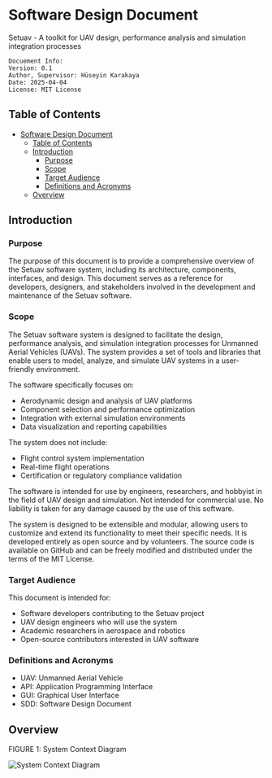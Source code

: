 # Software Design Document
Setuav - A toolkit for UAV design, performance analysis and simulation integration processes

    Docuement Info:
    Version: 0.1 
    Author, Supervisor: Hüseyin Karakaya
    Date: 2025-04-04
    License: MIT License

## Table of Contents
- [Software Design Document](#software-design-document)
  - [Table of Contents](#table-of-contents)
  - [Introduction](#introduction)
    - [Purpose](#purpose)
    - [Scope](#scope)
    - [Target Audience](#target-audience)
    - [Definitions and Acronyms](#definitions-and-acronyms)
  - [Overview](#overview)

## Introduction

### Purpose
The purpose of this document is to provide a comprehensive overview of the Setuav software system, including its architecture, components, interfaces, and design. This document serves as a reference for developers, designers, and stakeholders involved in the development and maintenance of the Setuav software.

### Scope
The Setuav software system is designed to facilitate the design, performance analysis, and simulation integration processes for Unmanned Aerial Vehicles (UAVs). The system provides a set of tools and libraries that enable users to model, analyze, and simulate UAV systems in a user-friendly environment.

The software specifically focuses on:
- Aerodynamic design and analysis of UAV platforms
- Component selection and performance optimization
- Integration with external simulation environments
- Data visualization and reporting capabilities

The system does not include:
- Flight control system implementation
- Real-time flight operations
- Certification or regulatory compliance validation

The software is intended for use by engineers, researchers, and hobbyist in the field of UAV design and simulation. Not intended for commercial use. No liability is taken for any damage caused by the use of this software.

The system is designed to be extensible and modular, allowing users to customize and extend its functionality to meet their specific needs. It is developed entirely as open source and by volunteers. The source code is available on GitHub and can be freely modified and distributed under the terms of the MIT License.

### Target Audience
This document is intended for:
- Software developers contributing to the Setuav project
- UAV design engineers who will use the system
- Academic researchers in aerospace and robotics
- Open-source contributors interested in UAV software

### Definitions and Acronyms
- UAV: Unmanned Aerial Vehicle
- API: Application Programming Interface
- GUI: Graphical User Interface
- SDD: Software Design Document

## Overview

FIGURE 1: System Context Diagram

![System Context Diagram](system-context-diagram.png)

